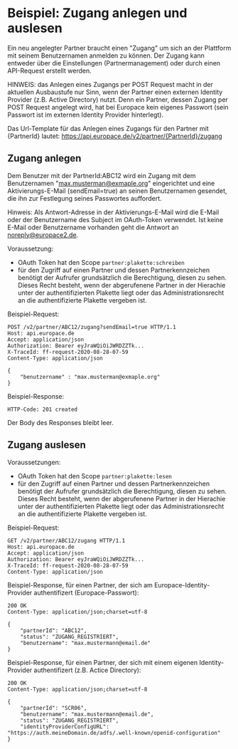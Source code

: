 # Beispiel: Zugang anlegen und auslesen

Ein neu angelegter Partner braucht einen "Zugang" um sich an der Plattform mit seinem Benutzernamen anmelden zu können. Der Zugang kann entweder über die Einstellungen (Partnermanagement) oder durch einen API-Request erstellt werden.

HINWEIS: das Anlegen eines Zugangs per POST Request macht in der aktuellen Ausbaustufe nur Sinn, wenn der Partner einen externen Identity Provider (z.B. Active Directory) nutzt. Denn ein Partner, dessen Zugang per POST Request angelegt wird, hat bei Europace kein eigenes Passwort (sein Passwort ist im externen Identity Provider hinterlegt).

Das Url-Template für das Anlegen eines Zugangs für den Partner mit {PartnerId} lautet:
https://api.europace.de/v2/partner/{PartnerId}/zugang

## Zugang anlegen

Dem Benutzer mit der PartnerId:ABC12 wird ein Zugang mit dem Benutzernamen "max.musterman@exmaple.org" eingerichtet und eine Aktivierungs-E-Mail (sendEmail=true) an seinen Benutzernamen gesendet, die ihn zur Festlegung seines Passwortes auffordert.

Hinweis:
Als Antwort-Adresse in der Aktivierungs-E-Mail wird die E-Mail oder der Benutzername des Subject im OAuth-Token verwendet.
Ist keine E-Mail oder Benutzername vorhanden geht die Antwort an noreply@europace2.de.

Voraussetzung:
* OAuth Token hat den Scope `partner:plakette:schreiben`
* für den Zugriff auf einen Partner und dessen Partnerkennzeichen benötigt der Aufrufer grundsätzlich die Berechtigung, diesen zu sehen. Dieses Recht besteht, wenn der abgerufenene Partner in der Hierachie unter der authentifizierten Plakette liegt oder das Administrationsrecht an die authentifizierte Plakette vergeben ist.

Beispiel-Request: 
```
POST /v2/partner/ABC12/zugang?sendEmail=true HTTP/1.1
Host: api.europace.de
Accept: application/json
Authorization: Bearer eyJraWQiOiJWRDZZTk...
X-TraceId: ff-request-2020-08-28-07-59
Content-Type: application/json

{
    "benutzername" : "max.musterman@exmaple.org"
}
```

Beispiel-Response:
```
HTTP-Code: 201 created
```
Der Body des Responses bleibt leer.


## Zugang auslesen
Voraussetzungen:
* OAuth Token hat den Scope `partner:plakette:lesen`
* für den Zugriff auf einen Partner und dessen Partnerkennzeichen benötigt der Aufrufer grundsätzlich die Berechtigung, diesen zu sehen. Dieses Recht besteht, wenn der abgerufenene Partner in der Hierachie unter der authentifizierten Plakette liegt oder das Administrationsrecht an die authentifizierte Plakette vergeben ist.

Beispiel-Request:
```
GET /v2/partner/ABC12/zugang HTTP/1.1
Host: api.europace.de
Accept: application/json
Authorization: Bearer eyJraWQiOiJWRDZZTk...
X-TraceId: ff-request-2020-08-28-07-59
Content-Type: application/json
```

Beispiel-Response, für einen Partner, der sich am Europace-Identity-Provider authentifizert (Europace-Passwort):
```
200 OK
Content-Type: application/json;charset=utf-8

{
    "partnerId": "ABC12",
    "status": "ZUGANG_REGISTRIERT",
    "benutzername": "max.mustermann@email.de"
}
```

Beispiel-Response, für einen Partner, der sich mit einem eigenen Identity-Provider authentifizert (z.B. Actice Directory):
```
200 OK
Content-Type: application/json;charset=utf-8

{
    "partnerId": "SCR06",
    "benutzername": "max.mustermann@email.de",
    "status": "ZUGANG_REGISTRIERT",
    "identityProviderConfigURL": "https://auth.meineDomain.de/adfs/.well-known/openid-configuration"
}
```
